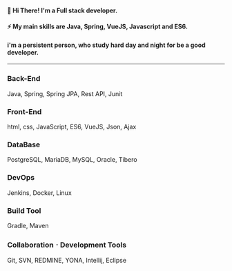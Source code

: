 #### 👋 Hi There! I'm a Full stack developer.
#### ⚡ My main skills are Java, Spring, VueJS, Javascript and ES6.
#### i'm a persistent person, who study hard day and night for be a good developer.

  ---
  
### Back-End 
  Java, Spring, Spring JPA, Rest API, Junit
  
### Front-End 
  html, css, JavaScript, ES6, VueJS, Json, Ajax

### DataBase
  PostgreSQL, MariaDB, MySQL, Oracle, Tibero

### DevOps
  Jenkins, Docker, Linux

### Build Tool
  Gradle, Maven

### CollaborationㆍDevelopment Tools
  Git, SVN, REDMINE, YONA, Intellij, Eclipse
  
<!--
**Parkjinman/Parkjinman** is a ✨ _special_ ✨ repository because its `README.md` (this file) appears on your GitHub profile.

Here are some ideas to get you started:

- 🔭 I’m currently working on ...
- 🌱 I’m currently learning ...
- 👯 I’m looking to collaborate on ...
- 🤔 I’m looking for help with ...
- 💬 Ask me about ...
- 📫 How to reach me: ...
- 😄 Pronouns: ...
- ⚡ Fun fact: ...
-->
